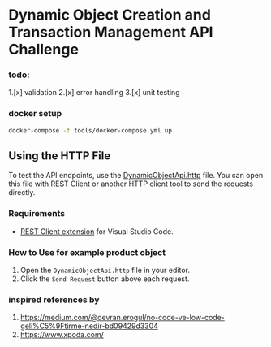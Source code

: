# Dynamic Object Creation and Transaction Management API Challenge

### todo:
1.[x] validation
2.[x] error handling
3.[x] unit testing

### docker setup

```bash
docker-compose -f tools/docker-compose.yml up
```


## Using the HTTP File

To test the API endpoints, use the [DynamicObjectApi.http](./src/DynamicObjectApi.http) file. You can open this file with REST Client or another HTTP client tool to send the requests directly.

### Requirements

- [REST Client extension](https://marketplace.visualstudio.com/items?itemName=humao.rest-client) for Visual Studio Code.

### How to Use for example product object

1. Open the `DynamicObjectApi.http` file in your editor.
2. Click the `Send Request` button above each request.




### inspired references by
1. https://medium.com/@devran.erogul/no-code-ve-low-code-geli%C5%9Ftirme-nedir-bd09429d3304
2. https://www.xpoda.com/